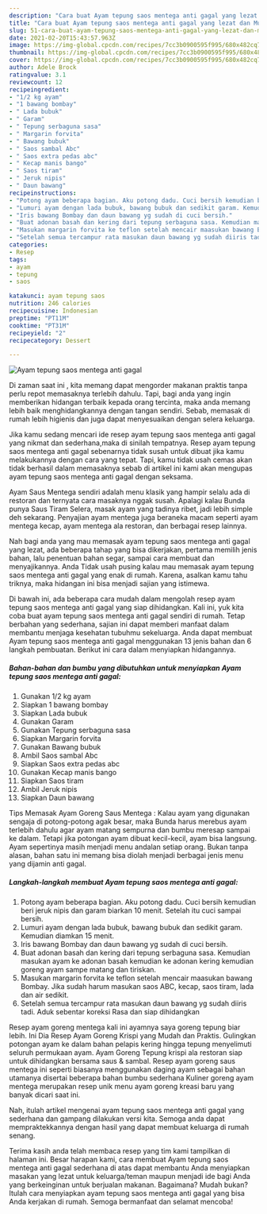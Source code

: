 ```yaml
---
description: "Cara buat Ayam tepung saos mentega anti gagal yang lezat dan Mudah Dibuat"
title: "Cara buat Ayam tepung saos mentega anti gagal yang lezat dan Mudah Dibuat"
slug: 51-cara-buat-ayam-tepung-saos-mentega-anti-gagal-yang-lezat-dan-mudah-dibuat
date: 2021-02-20T15:43:57.963Z
image: https://img-global.cpcdn.com/recipes/7cc3b0900595f995/680x482cq70/ayam-tepung-saos-mentega-anti-gagal-foto-resep-utama.jpg
thumbnail: https://img-global.cpcdn.com/recipes/7cc3b0900595f995/680x482cq70/ayam-tepung-saos-mentega-anti-gagal-foto-resep-utama.jpg
cover: https://img-global.cpcdn.com/recipes/7cc3b0900595f995/680x482cq70/ayam-tepung-saos-mentega-anti-gagal-foto-resep-utama.jpg
author: Adele Brock
ratingvalue: 3.1
reviewcount: 12
recipeingredient:
- "1/2 kg ayam"
- "1 bawang bombay"
- " Lada bubuk"
- " Garam"
- " Tepung serbaguna sasa"
- " Margarin forvita"
- " Bawang bubuk"
- " Saos sambal Abc"
- " Saos extra pedas abc"
- " Kecap manis bango"
- " Saos tiram"
- " Jeruk nipis"
- " Daun bawang"
recipeinstructions:
- "Potong ayam beberapa bagian. Aku potong dadu. Cuci bersih kemudian beri jeruk nipis dan garam biarkan 10 menit. Setelah itu cuci sampai bersih."
- "Lumuri ayam dengan lada bubuk, bawang bubuk dan sedikit garam. Kemudian diamkan 15 menit."
- "Iris bawang Bombay dan daun bawang yg sudah di cuci bersih."
- "Buat adonan basah dan kering dari tepung serbaguna sasa. Kemudian masukan ayam ke adonan basah kemudian ke adonan kering kemudian goreng ayam sampe matang dan tiriskan."
- "Masukan margarin forvita ke teflon setelah mencair maasukan bawang Bombay. Jika sudah harum masukan saos ABC, kecap, saos tiram, lada dan air sedikit."
- "Setelah semua tercampur rata masukan daun bawang yg sudah diiris tadi. Aduk sebentar koreksi Rasa dan siap dihidangkan"
categories:
- Resep
tags:
- ayam
- tepung
- saos

katakunci: ayam tepung saos 
nutrition: 246 calories
recipecuisine: Indonesian
preptime: "PT11M"
cooktime: "PT31M"
recipeyield: "2"
recipecategory: Dessert

---
```



![Ayam tepung saos mentega anti gagal](https://img-global.cpcdn.com/recipes/7cc3b0900595f995/680x482cq70/ayam-tepung-saos-mentega-anti-gagal-foto-resep-utama.jpg)

Di zaman  saat ini , kita memang dapat mengorder makanan praktis tanpa perlu repot memasaknya terlebih dahulu. Tapi, bagi anda yang ingin memberikan hidangan terbaik kepada orang tercinta, maka anda memang lebih baik menghidangkannya dengan tangan sendiri. Sebab, memasak di rumah lebih higienis dan juga dapat menyesuaikan dengan selera keluarga.

Jika kamu sedang mencari ide resep ayam tepung saos mentega anti gagal yang nikmat dan sederhana,maka di sinilah tempatnya. Resep ayam tepung saos mentega anti gagal  sebenarnya tidak susah untuk dibuat jika kamu melakukannya dengan cara yang tepat. Tapi, kamu tidak usah cemas akan tidak berhasil dalam memasaknya 
sebab di artikel ini kami akan mengupas ayam tepung saos mentega anti gagal dengan seksama.  

Ayam Saus Mentega sendiri adalah menu klasik yang hampir selalu ada di restoran dan ternyata cara masaknya nggak susah. Apalagi kalau Bunda punya Saus Tiram Selera, masak ayam yang tadinya ribet, jadi lebih simple deh sekarang. Penyajian ayam mentega juga beraneka macam seperti ayam mentega kecap, ayam mentega ala restoran, dan berbagai resep lainnya.

Nah bagi anda yang mau memasak ayam tepung saos mentega anti gagal yang lezat, ada beberapa tahap yang bisa dikerjakan, pertama memilih jenis bahan, lalu penentuan bahan segar, sampai cara membuat dan menyajikannya. Anda Tidak usah pusing kalau mau memasak ayam tepung saos mentega anti gagal yang enak di rumah. Karena, asalkan kamu  tahu triknya, maka hidangan ini bisa menjadi sajian yang istimewa.

Di bawah ini, ada beberapa cara mudah dalam mengolah resep ayam tepung saos mentega anti gagal yang siap dihidangkan. Kali ini, yuk kita coba buat ayam tepung saos mentega anti gagal sendiri di rumah. Tetap berbahan yang sederhana, sajian ini dapat memberi manfaat dalam membantu menjaga kesehatan tubuhmu sekeluarga. Anda dapat membuat Ayam tepung saos mentega anti gagal menggunakan 13 jenis bahan dan 6 langkah pembuatan. Berikut ini cara dalam menyiapkan hidangannya.

<!--inarticleads1-->

##### Bahan-bahan dan bumbu yang dibutuhkan untuk menyiapkan Ayam tepung saos mentega anti gagal:

1. Gunakan 1/2 kg ayam
1. Siapkan 1 bawang bombay
1. Siapkan  Lada bubuk
1. Gunakan  Garam
1. Gunakan  Tepung serbaguna sasa
1. Siapkan  Margarin forvita
1. Gunakan  Bawang bubuk
1. Ambil  Saos sambal Abc
1. Siapkan  Saos extra pedas abc
1. Gunakan  Kecap manis bango
1. Siapkan  Saos tiram
1. Ambil  Jeruk nipis
1. Siapkan  Daun bawang


Tips Memasak Ayam Goreng Saus Mentega : Kalau ayam yang digunakan sengaja di potong-potong agak besar, maka Bunda harus merebus ayam terlebih dahulu agar ayam matang sempurna dan bumbu meresap sampai ke dalam. Tetapi jika potongan ayam dibuat kecil-kecil, ayam bisa langsung. Ayam sepertinya masih menjadi menu andalan setiap orang. Bukan tanpa alasan, bahan satu ini memang bisa diolah menjadi berbagai jenis menu yang dijamin anti gagal. 

<!--inarticleads2-->

##### Langkah-langkah membuat Ayam tepung saos mentega anti gagal:

1. Potong ayam beberapa bagian. Aku potong dadu. Cuci bersih kemudian beri jeruk nipis dan garam biarkan 10 menit. Setelah itu cuci sampai bersih.
1. Lumuri ayam dengan lada bubuk, bawang bubuk dan sedikit garam. Kemudian diamkan 15 menit.
1. Iris bawang Bombay dan daun bawang yg sudah di cuci bersih.
1. Buat adonan basah dan kering dari tepung serbaguna sasa. Kemudian masukan ayam ke adonan basah kemudian ke adonan kering kemudian goreng ayam sampe matang dan tiriskan.
1. Masukan margarin forvita ke teflon setelah mencair maasukan bawang Bombay. Jika sudah harum masukan saos ABC, kecap, saos tiram, lada dan air sedikit.
1. Setelah semua tercampur rata masukan daun bawang yg sudah diiris tadi. Aduk sebentar koreksi Rasa dan siap dihidangkan


Resep ayam goreng mentega kali ini ayamnya saya goreng tepung biar lebih. Ini Dia Resep Ayam Goreng Krispi yang Mudah dan Praktis. Gulingkan potongan ayam ke dalam bahan pelapis kering hingga tepung menyelimuti seluruh permukaan ayam. Ayam Goreng Tepung krispi ala restoran siap untuk dihidangkan bersama saus &amp; sambal. Resep ayam goreng saus mentega ini seperti biasanya menggunakan daging ayam sebagai bahan utamanya disertai beberapa bahan bumbu sederhana Kuliner goreng ayam mentega merupakan resep unik menu ayam goreng kreasi baru yang banyak dicari saat ini. 

Nah, itulah artikel mengenai  ayam tepung saos mentega anti gagal  yang sederhana dan gampang dilakukan versi kita. Semoga anda dapat mempraktekkannya dengan hasil yang dapat membuat keluarga di rumah senang. 

Terima kasih anda telah membaca resep yang tim kami tampilkan di halaman ini. Besar harapan kami, cara membuat  Ayam tepung saos mentega anti gagal sederhana di atas dapat membantu Anda menyiapkan masakan yang lezat untuk keluarga/teman maupun menjadi ide bagi Anda yang berkeinginan untuk berjualan makanan. Bagaimana? Mudah bukan? Itulah cara menyiapkan ayam tepung saos mentega anti gagal yang bisa Anda kerjakan di rumah. Semoga bermanfaat dan selamat mencoba!

